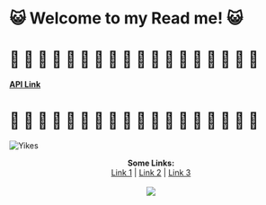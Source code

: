 
#   :smiley_cat: Welcome to my Read me! :smiley_cat:

# :bento: :ramen: :pie: :cookie: :tropical_drink: :taco: :stuffed_flatbread: :burrito: :pizza: :green_salad: :bowl_with_spoon: :shallow_pan_of_food: :fries: :fried_egg: :takeout_box: :dumpling: :spaghetti: :moon_cake: 

[**API Link**](https://secret-family-recipes-2-api.herokuapp.com/)


# :bento: :ramen: :pie: :cookie: :tropical_drink: :taco: :stuffed_flatbread: :burrito: :pizza: :green_salad: :bowl_with_spoon: :shallow_pan_of_food: :fries: :fried_egg: :takeout_box: :dumpling: :spaghetti: :moon_cake: 

![Yikes](https://riotfest.org/wp-content/uploads/2018/03/grandmas-recipe.jpg)

<p align="center">
  <b>Some Links:</b><br>
  <a href="#">Link 1</a> |
  <a href="#">Link 2</a> |
  <a href="#">Link 3</a>
  <br><br>
  <img src="https://blog.rapid7.com/content/images/le-img/2014/09/deploy-to-heroku.png">
</p>
